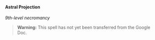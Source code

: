#### Astral Projection
<!-- markdownlint-disable-next-line no-emphasis-as-heading -->
_9th-level necromancy_

> **Warning:**
> This spell has not yet been transferred from the Google Doc.
